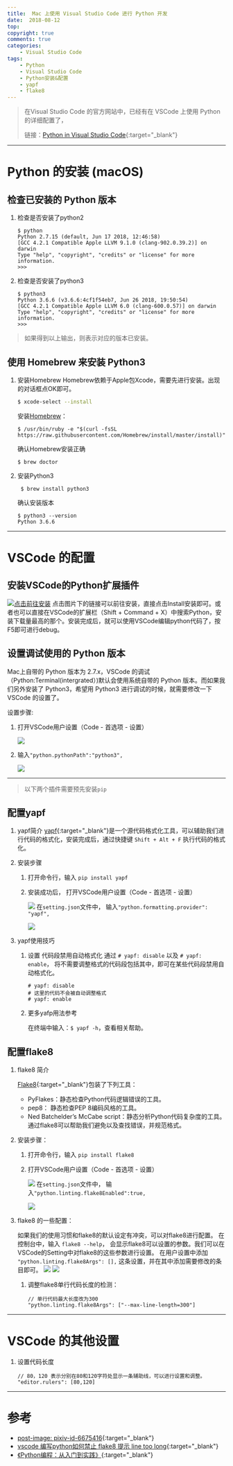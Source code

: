 ```yaml
---
title:  Mac 上使用 Visual Studio Code 进行 Python 开发
date:  2018-08-12
top:
copyright: true
comments: true
categories:
    - Visual Studio Code
tags:
    - Python
    - Visual Studio Code
    - Python安装&配置
    - yapf
    - flake8
---
```


>在Visual Studio Code 的官方网站中，已经有在 VSCode 上使用 Python 的详细配置了， 
>
>链接：[Python in Visual Studio Code](https://code.visualstudio.com/docs/languages/python){:target="_blank"}

---

# Python 的安装 (macOS)

## 检查已安装的 Python 版本

1. 检查是否安装了python2

    ```
    $ python
    Python 2.7.15 (default, Jun 17 2018, 12:46:58) 
    [GCC 4.2.1 Compatible Apple LLVM 9.1.0 (clang-902.0.39.2)] on darwin
    Type "help", "copyright", "credits" or "license" for more information.
    >>> 
    ```

<!-- more --> 


2. 检查是否安装了python3

    ```
    $ python3
    Python 3.6.6 (v3.6.6:4cf1f54eb7, Jun 26 2018, 19:50:54) 
    [GCC 4.2.1 Compatible Apple LLVM 6.0 (clang-600.0.57)] on darwin
    Type "help", "copyright", "credits" or "license" for more information.
    >>> 
    ```

> 如果得到以上输出，则表示对应的版本已安装。

## 使用 Homebrew 来安装 Python3

1. 安装Homebrew
    Homebrew依赖于Apple包Xcode，需要先进行安装。出现的对话框点OK即可。
    ```bash
    $ xcode-select --install
    ```
    安装[Homebrew](https://brew.sh/index_zh-cn)：
    
    ```
    $ /usr/bin/ruby -e "$(curl -fsSL https://raw.githubusercontent.com/Homebrew/install/master/install)"
    ```
    确认Homebrew安装正确
    
    ```
    $ brew doctor
    ```
    
2. 安装Python3

    ```
     $ brew install python3
    ```
    确认安装版本

    ```
    $ python3 --version
    Python 3.6.6
    ```
---

# VSCode 的配置

## 安装VSCode的Python扩展插件

<!--[](){:target="_blank"}-->
[ ![点击前往安装](/images/post/Snip20180812_10.png)](https://marketplace.visualstudio.com/items?itemName=ms-python.python)
    点击图片下的链接可以前往安装，直接点击Install安装即可。或者也可以直接在VSCode的扩展栏（Shift + Command + X）中搜索Python，安装下载量最高的那个。安装完成后，就可以使用VSCode编辑python代码了，按F5即可进行debug。

## 设置调试使用的 Python 版本

Mac上自带的 Python 版本为 2.7.x，VSCode 的调试（Python:Terminal(intergrated）)默认会使用系统自带的 Python 版本。而如果我们另外安装了 Python3，希望用 Python3 进行调试的时候，就需要修改一下  VSCode 的设置了。

设置步骤:
1. 打开VSCode用户设置（Code - 首选项 - 设置）    
    
    ![](/images/post/Snip20180812_12.png)
    
2. 输入`"python.pythonPath":"python3",`
    
    ![](/images/post/Snip20180812_15.png)

---
> 以下两个插件需要预先安装`pip`

<!--MarkDown 加锚点-->

## 配置yapf
    
1. yapf简介
    [yapf](https://github.com/google/yapf){:target="_blank"}是一个源代码格式化工具，可以辅助我们进行代码的格式化，安装完成后，通过快捷键 `Shift + Alt + F` 执行代码的格式化。
    
1. 安装步骤

    1. 打开命令行，输入 `pip install yapf`
    
    2. 安装成功后， 打开VSCode用户设置（Code - 首选项 - 设置）
        
        ![](/images/post/Snip20180812_12.png)
        在`setting.json`文件中， 输入`"python.formatting.provider": "yapf",`
        
        ![](/images/post/Snip20180812_14.png)

1. yapf使用技巧
    1. 设置 代码段禁用自动格式化
        通过 `# yapf: disable` 以及 `# yapf: enable`， 将不需要调整格式的代码段包括其中，即可在某些代码段禁用自动格式化。
        ```
        # yapf: disable
        # 这里的代码不会被自动调整格式
        # yapf: enable
        ```
        
    2. 更多yafp用法参考
        
        在终端中输入：`$ yapf -h`，查看相关帮助。

## 配置flake8

1. flake8 简介
    
    [Flake8](https://pypi.org/project/flake8/){:target="_blank"}包装了下列工具：
        
    - PyFlakes：静态检查Python代码逻辑错误的工具。
    - pep8： 静态检查PEP 8编码风格的工具。
    - Ned Batchelder’s McCabe script：静态分析Python代码复杂度的工具。
    通过flake8可以帮助我们避免以及查找错误，并规范格式。
    
2. 安装步骤：
    1. 打开命令行，输入 `pip install flake8`
    2. 打开VSCode用户设置（Code - 首选项 - 设置）
        
        ![](/images/post/Snip20180812_12.png)
        在`setting.json`文件中， 输入`"python.linting.flake8Enabled":true,`
        
        ![](/images/post/Snip20180812_13.png)

3. flake8 的一些配置：
    
    如果我们的使用习惯和flake8的默认设定有冲突，可以对flake8进行配置。
    在控制台中，输入 `flake8 --help`， 会显示flake8可以设置的参数。我们可以在VSCode的Setting中对flake8的这些参数进行设置。
    在用户设置中添加 `"python.linting.flake8Args": [],` 这条设置，并在其中添加需要修改的条目即可。
    ![](/images/post/Snip20180812_12.png)
    ![](/images/post/Snip20180822_5.png)

    1. 调整flake8单行代码长度的检测：
        
        ```
        // 单行代码最大长度改为300
        "python.linting.flake8Args": ["--max-line-length=300"]
        ```
---

# VSCode 的其他设置

1. 设置代码长度
    
    ```
    // 80，120 表示分别在80和120字符处显示一条辅助线，可以进行设置和调整。
    "editor.rulers": [80,120]
    ```

---

# 参考

- [post-image: pixiv-id-6675416](https://www.pixiv.net/member.php?id=6675416){:target="_blank"}
- [vscode 编写python如何禁止 flake8 提示 line too long](https://www.cnblogs.com/tangxin-blog/p/6065017.html){:target="_blank"}
- [《Python编程：从入门到实践》](https://book.douban.com/subject/26829016/){:target="_blank"}